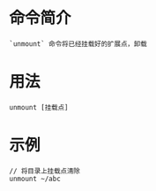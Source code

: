# 命令简介 

    `unmount` 命令将已经挂载好的扩展点，卸载

# 用法

    unmount [挂载点]
    
# 示例

    // 将目录上挂载点清除
    unmount ~/abc
    
